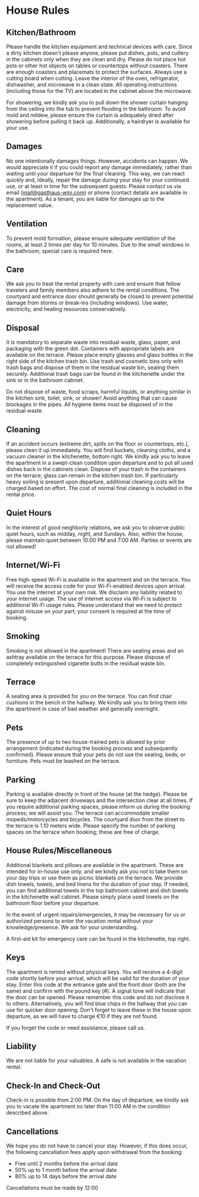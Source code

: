 # House Rules

## Kitchen/Bathroom

Please handle the kitchen equipment and technical devices with care. Since a dirty kitchen doesn't please anyone, please put dishes, pots, and cutlery in the cabinets only when they are clean and dry. Please do not place hot pots or other hot objects on tables or countertops without coasters. There are enough coasters and placemats to protect the surfaces. Always use a cutting board when cutting. Leave the interior of the oven, refrigerator, dishwasher, and microwave in a clean state. All operating instructions (including those for the TV) are located in the cabinet above the microwave. 

For showering, we kindly ask you to pull down the shower curtain hanging from the ceiling into the tub to prevent flooding in the bathroom. To avoid mold and mildew, please ensure the curtain is adequately dried after showering before pulling it back up. Additionally, a hairdryer is available for your use.

## Damages

No one intentionally damages things. However, accidents can happen. We would appreciate it if you could report any damage immediately, rather than waiting until your departure for the final cleaning. This way, we can react quickly and, ideally, repair the damage during your stay for your continued use, or at least in time for the subsequent guests. Please contact us via email (mail@gasthaus-wini.com) or phone (contact details are available in the apartment). As a tenant, you are liable for damages up to the replacement value.

## Ventilation

To prevent mold formation, please ensure adequate ventilation of the rooms, at least 2 times per day for 10 minutes. Due to the small windows in the bathroom, special care is required here.

## Care

We ask you to treat the rental property with care and ensure that fellow travelers and family members also adhere to the rental conditions. The courtyard and entrance door should generally be closed to prevent potential damage from storms or break-ins (including windows). Use water, electricity, and heating resources conservatively.

## Disposal

It is mandatory to separate waste into residual waste, glass, paper, and packaging with the green dot. Containers with appropriate labels are available on the terrace. Please place empty glasses and glass bottles in the right side of the kitchen trash bin. Use trash and cosmetic bins only with trash bags and dispose of them in the residual waste bin, sealing them securely. Additional trash bags can be found in the kitchenette under the sink or in the bathroom cabinet.

Do not dispose of waste, food scraps, harmful liquids, or anything similar in the kitchen sink, toilet, sink, or shower! Avoid anything that can cause blockages in the pipes. All hygiene items must be disposed of in the residual waste.

## Cleaning

If an accident occurs (extreme dirt, spills on the floor or countertops, etc.), please clean it up immediately. You will find buckets, cleaning cloths, and a vacuum cleaner in the kitchenette, bottom right. We kindly ask you to leave the apartment in a swept-clean condition upon departure and to put all used dishes back in the cabinets clean. Dispose of your trash in the containers on the terrace; glass can remain in the kitchen trash bin. If particularly heavy soiling is present upon departure, additional cleaning costs will be charged based on effort. The cost of normal final cleaning is included in the rental price.

## Quiet Hours

In the interest of good neighborly relations, we ask you to observe public quiet hours, such as midday, night, and Sundays. Also, within the house, please maintain quiet between 10:00 PM and 7:00 AM. Parties or events are not allowed!

## Internet/Wi-Fi

Free high-speed Wi-Fi is available in the apartment and on the terrace. You will receive the access code for your Wi-Fi-enabled devices upon arrival. You use the internet at your own risk. We disclaim any liability related to your internet usage. The use of internet access via Wi-Fi is subject to additional Wi-Fi usage rules. Please understand that we need to protect against misuse on your part; your consent is required at the time of booking.

## Smoking

Smoking is not allowed in the apartment! There are seating areas and an ashtray available on the terrace for this purpose. Please dispose of completely extinguished cigarette butts in the residual waste bin.

## Terrace

A seating area is provided for you on the terrace. You can find chair cushions in the bench in the hallway. We kindly ask you to bring them into the apartment in case of bad weather and generally overnight.

## Pets

The presence of up to two house-trained pets is allowed by prior arrangement (indicated during the booking process and subsequently confirmed). Please ensure that your pets do not use the seating, beds, or furniture. Pets must be leashed on the terrace.

## Parking

Parking is available directly in front of the house (at the hedge). Please be sure to keep the adjacent driveways and the intersection clear at all times. If you require additional parking spaces, please inform us during the booking process; we will assist you. The terrace can accommodate smaller mopeds/motorcycles and bicycles. The courtyard door from the street to the terrace is 1.10 meters wide. Please specify the number of parking spaces on the terrace when booking; these are free of charge.

## House Rules/Miscellaneous

Additional blankets and pillows are available in the apartment. These are intended for in-house use only, and we kindly ask you not to take them on your day trips or use them as picnic blankets on the terrace. We provide dish towels, towels, and bed linens for the duration of your stay. If needed, you can find additional towels in the top bathroom cabinet and dish towels in the kitchenette wall cabinet. Please simply place used towels on the bathroom floor before your departure. 

In the event of urgent repairs/emergencies, it may be necessary for us or authorized persons to enter the vacation rental without your knowledge/presence. We ask for your understanding.

A first-aid kit for emergency care can be found in the kitchenette, top right.

## Keys

The apartment is rented without physical keys. You will receive a 4-digit code shortly before your arrival, which will be valid for the duration of your stay. Enter this code at the entrance gate and the front door (both are the same) and confirm with the pound key (#). A signal tone will indicate that the door can be opened. Please remember this code and do not disclose it to others. Alternatively, you will find blue chips in the hallway that you can use for quicker door opening. Don't forget to leave these in the house upon departure, as we will have to charge €10 if they are not found.

If you forget the code or need assistance, please call us.

## Liability

We are not liable for your valuables. A safe is not available in the vacation rental.

## Check-In and Check-Out

Check-in is possible from 2:00 PM. On the day of departure, we kindly ask you to vacate the apartment no later than 11:00 AM in the condition described above.

## Cancellations

We hope you do not have to cancel your stay. However, if this does occur, the following cancellation fees apply upon withdrawal from the booking:

- Free until 2 months before the arrival date
- 50% up to 1 month before the arrival date
- 80% up to 14 days before the arrival date

Cancellations must be made by 12:00
